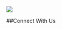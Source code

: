 <link rel="stylesheet" href="https://cdnjs.cloudflare.com/ajax/libs/font-awesome/4.7.0/css/font-awesome.min.css">


<img src="https://i2.wp.com/allhtaccess.info/wp-content/uploads/2018/03/programming.gif?fit=1281%2C716&ssl=1.gif"/>

##Connect With Us
<a href="www.facebook.com" target="_blank" class="fa fa-facebook"></a>
